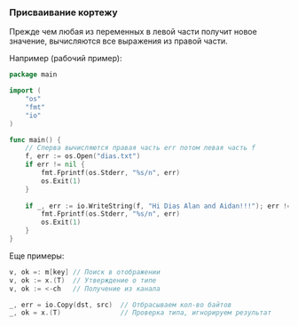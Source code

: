 ### Присваивание кортежу

 Прежде чем любая из переменных в левой части получит новое значение,
 вычисляются все выражения из правой части.
 
Например (рабочий пример):
```go
package main

import (
	"os"
	"fmt"
	"io"
)

func main() {
	// Сперва вычисляются правая часть err потом левая часть f   
	f, err := os.Open("dias.txt")
	if err != nil {
		fmt.Fprintf(os.Stderr, "%s/n", err)
		os.Exit(1)
    }
	
	if _, err := io.WriteString(f, "Hi Dias Alan and Aidan!!!"); err != nil {
		fmt.Fprintf(os.Stderr, "%s/n", err)
		os.Exit(1)
    }
}
```

Еще примеры:
```go
v, ok =: m[key] // Поиск в отображении
v, ok := x.(T)  // Утверждение о типе
v, ok := <-ch   // Получение из канала  
```

```go
_, err = io.Copy(dst, src)  // Отбрасываем кол-во байтов
_, ok = x.(T)               // Проверка типа, игнорируем результат
```